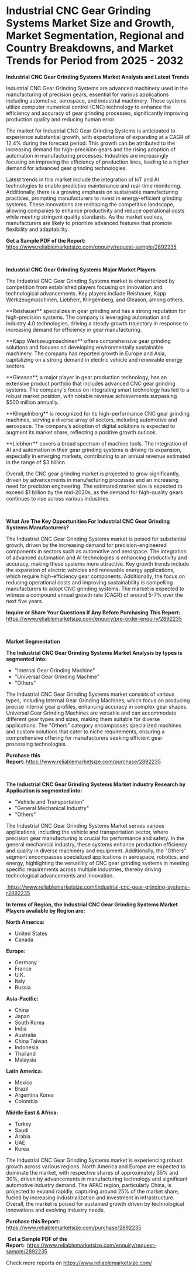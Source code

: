 <p><h1>Industrial CNC Gear Grinding Systems Market Size and Growth, Market Segmentation, Regional and Country Breakdowns, and Market Trends for Period from 2025 -  2032</h1></p><p><strong>Industrial CNC Gear Grinding Systems Market Analysis and Latest Trends</strong></p>
<p><p>Industrial CNC Gear Grinding Systems are advanced machinery used in the manufacturing of precision gears, essential for various applications including automotive, aerospace, and industrial machinery. These systems utilize computer numerical control (CNC) technology to enhance the efficiency and accuracy of gear grinding processes, significantly improving production quality and reducing human error.</p><p>The market for Industrial CNC Gear Grinding Systems is anticipated to experience substantial growth, with expectations of expanding at a CAGR of 12.4% during the forecast period. This growth can be attributed to the increasing demand for high-precision gears and the rising adoption of automation in manufacturing processes. Industries are increasingly focusing on improving the efficiency of production lines, leading to a higher demand for advanced gear grinding technologies.</p><p>Latest trends in this market include the integration of IoT and AI technologies to enable predictive maintenance and real-time monitoring. Additionally, there is a growing emphasis on sustainable manufacturing practices, prompting manufacturers to invest in energy-efficient grinding systems. These innovations are reshaping the competitive landscape, allowing companies to enhance productivity and reduce operational costs while meeting stringent quality standards. As the market evolves, manufacturers are likely to prioritize advanced features that promote flexibility and adaptability.</p></p>
<p><strong>Get a Sample PDF of the Report:&nbsp;</strong> <a href="https://www.reliablemarketsize.com/enquiry/request-sample/2892235?utm_campaign=2300&utm_medium=2&utm_source=Github&utm_content=ia&utm_term=15032025&utm_id=industrial-cnc-gear-grinding-systems">https://www.reliablemarketsize.com/enquiry/request-sample/2892235</a></p>
<p>&nbsp;</p>
<p><strong>Industrial CNC Gear Grinding Systems Major Market Players</strong></p>
<p><p>The Industrial CNC Gear Grinding Systems market is characterized by competition from established players focusing on innovation and technological advancements. Key players include Reishauer, Kapp Werkzeugmaschinen, Liebherr, Klingelnberg, and Gleason, among others.</p><p>**Reishauer** specializes in gear grinding and has a strong reputation for high-precision systems. The company is leveraging automation and Industry 4.0 technologies, driving a steady growth trajectory in response to increasing demand for efficiency in gear manufacturing. </p><p>**Kapp Werkzeugmaschinen** offers comprehensive gear grinding solutions and focuses on developing environmentally sustainable machinery. The company has reported growth in Europe and Asia, capitalizing on a strong demand in electric vehicle and renewable energy sectors.</p><p>**Gleason**, a major player in gear production technology, has an extensive product portfolio that includes advanced CNC gear grinding systems. The company's focus on integrating smart technology has led to a robust market position, with notable revenue achievements surpassing $500 million annually.</p><p>**Klingelnberg** is recognized for its high-performance CNC gear grinding machines, serving a diverse array of sectors, including automotive and aerospace. The company’s adoption of digital solutions is expected to augment its market share, reflecting a positive growth outlook.</p><p>**Liebherr** covers a broad spectrum of machine tools. The integration of AI and automation in their gear grinding systems is driving its expansion, especially in emerging markets, contributing to an annual revenue estimated in the range of $3 billion.</p><p>Overall, the CNC gear grinding market is projected to grow significantly, driven by advancements in manufacturing processes and an increasing need for precision engineering. The estimated market size is expected to exceed $1 billion by the mid-2020s, as the demand for high-quality gears continues to rise across various industries.</p></p>
<p>&nbsp;</p>
<p><strong>What Are The Key Opportunities For Industrial CNC Gear Grinding Systems Manufacturers?</strong></p>
<p><p>The Industrial CNC Gear Grinding Systems market is poised for substantial growth, driven by the increasing demand for precision-engineered components in sectors such as automotive and aerospace. The integration of advanced automation and AI technologies is enhancing productivity and accuracy, making these systems more attractive. Key growth trends include the expansion of electric vehicles and renewable energy applications, which require high-efficiency gear components. Additionally, the focus on reducing operational costs and improving sustainability is compelling manufacturers to adopt CNC grinding systems. The market is expected to witness a compound annual growth rate (CAGR) of around 5-7% over the next five years.</p></p>
<p><strong>Inquire or Share Your Questions If Any Before Purchasing This Report:</strong> <a href="https://www.reliablemarketsize.com/enquiry/pre-order-enquiry/2892235?utm_campaign=2300&utm_medium=2&utm_source=Github&utm_content=ia&utm_term=15032025&utm_id=industrial-cnc-gear-grinding-systems">https://www.reliablemarketsize.com/enquiry/pre-order-enquiry/2892235</a></p>
<p>&nbsp;</p>
<p><strong>Market Segmentation</strong></p>
<p><strong>The Industrial CNC Gear Grinding Systems Market Analysis by types is segmented into:</strong></p>
<p><ul><li>"Internal Gear Grinding Machine"</li><li>"Universal Gear Grinding Machine"</li><li>"Others"</li></ul></p>
<p><p>The Industrial CNC Gear Grinding Systems market consists of various types, including Internal Gear Grinding Machines, which focus on producing precise internal gear profiles, enhancing accuracy in complex gear shapes. Universal Gear Grinding Machines are versatile and can accommodate different gear types and sizes, making them suitable for diverse applications. The "Others" category encompasses specialized machines and custom solutions that cater to niche requirements, ensuring a comprehensive offering for manufacturers seeking efficient gear processing technologies.</p></p>
<p><strong>Purchase this Report:&nbsp;</strong><a href="https://www.reliablemarketsize.com/purchase/2892235?utm_campaign=2300&utm_medium=2&utm_source=Github&utm_content=ia&utm_term=15032025&utm_id=industrial-cnc-gear-grinding-systems">https://www.reliablemarketsize.com/purchase/2892235</a></p>
<p>&nbsp;</p>
<p><strong>The Industrial CNC Gear Grinding Systems Market Industry Research by Application is segmented into:</strong></p>
<p><ul><li>"Vehicle and Transportation"</li><li>"General Mechanical Industry"</li><li>"Others"</li></ul></p>
<p><p>The Industrial CNC Gear Grinding Systems Market serves various applications, including the vehicle and transportation sector, where precision gear manufacturing is crucial for performance and safety. In the general mechanical industry, these systems enhance production efficiency and quality in diverse machinery and equipment. Additionally, the "Others" segment encompasses specialized applications in aerospace, robotics, and energy, highlighting the versatility of CNC gear grinding systems in meeting specific requirements across multiple industries, thereby driving technological advancements and innovation.</p></p>
<p><a href="https://www.reliablemarketsize.com/industrial-cnc-gear-grinding-systems-r2892235?utm_campaign=2300&utm_medium=2&utm_source=Github&utm_content=ia&utm_term=15032025&utm_id=industrial-cnc-gear-grinding-systems">&nbsp;https://www.reliablemarketsize.com/industrial-cnc-gear-grinding-systems-r2892235</a></p>
<p><strong>In terms of Region, the Industrial CNC Gear Grinding Systems Market Players available by Region are:</strong></p>
<p>
    <p> <strong> North America: </strong>
        <ul>
            <li>United States</li>
            <li>Canada</li>
        </ul>
        </p> 
    <p> <strong> Europe: </strong>
        <ul>
            <li>Germany</li>
            <li>France</li>
            <li>U.K.</li>
            <li>Italy</li>
            <li>Russia</li>
        </ul>
        </p> 
    <p> <strong> Asia-Pacific: </strong>
        <ul>
            <li>China</li>
            <li>Japan</li>
            <li>South Korea</li>
            <li>India</li>
            <li>Australia</li>
            <li>China Taiwan</li>
            <li>Indonesia</li>
            <li>Thailand</li>
            <li>Malaysia</li>
        </ul>
        </p> 
    <p> <strong> Latin America: </strong>
        <ul>
            <li>Mexico</li>
            <li>Brazil</li>
            <li>Argentina Korea</li>
            <li>Colombia</li>
        </ul>
        </p> 
    <p> <strong> Middle East & Africa: </strong>
        <ul>
            <li>Turkey</li>
            <li>Saudi</li>
            <li>Arabia</li>
            <li>UAE</li>
            <li>Korea</li>
        </ul>
    </p>
    </p>
<p><p>The Industrial CNC Gear Grinding Systems market is experiencing robust growth across various regions. North America and Europe are expected to dominate the market, with respective shares of approximately 35% and 30%, driven by advancements in manufacturing technology and significant automotive industry demand. The APAC region, particularly China, is projected to expand rapidly, capturing around 25% of the market share, fueled by increasing industrialization and investment in infrastructure. Overall, the market is poised for sustained growth driven by technological innovations and evolving industry needs.</p></p>
<p><strong>Purchase this Report: </strong><a href="https://www.reliablemarketsize.com/purchase/2892235?utm_campaign=2300&utm_medium=2&utm_source=Github&utm_content=ia&utm_term=15032025&utm_id=industrial-cnc-gear-grinding-systems">https://www.reliablemarketsize.com/purchase/2892235</a></p>
<p>&nbsp;<strong>Get a Sample PDF of the Report:&nbsp;&nbsp;</strong><a href="https://www.reliablemarketsize.com/enquiry/request-sample/2892235?utm_campaign=2300&utm_medium=2&utm_source=Github&utm_content=ia&utm_term=15032025&utm_id=industrial-cnc-gear-grinding-systems">https://www.reliablemarketsize.com/enquiry/request-sample/2892235</a></p>
<p><strong></strong></p>
<p>Check more reports on <a href="https://www.reliablemarketsize.com/?utm_campaign=2300&utm_medium=2&utm_source=Github&utm_content=ia&utm_term=15032025&utm_id=industrial-cnc-gear-grinding-systems">https://www.reliablemarketsize.com/</a></p>